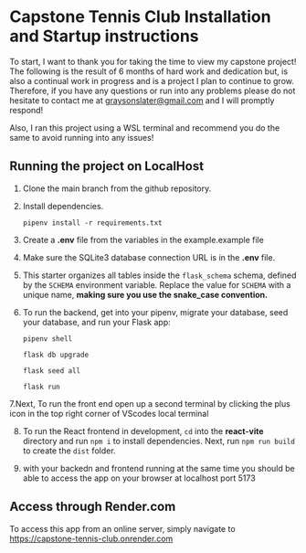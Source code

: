 # Capstone Tennis Club Installation and Startup instructions

To start, I want to thank you for taking the time to view my capstone project! The following is the result of 6 months of hard work and dedication but, is also a continual work in progress and is a project I plan to continue to grow. Therefore, if you have any questions or run into any problems please do not hesitate to contact me at graysonslater@gmail.com and I will promptly respond! 

Also, I ran this project using a WSL terminal and recommend you do the same to avoid running into any issues!


## Running the project on LocalHost

1. Clone the main branch from the github repository.

2. Install dependencies.

   ```
   pipenv install -r requirements.txt
   ```

3. Create a __.env__ file from the variables in the example.example file 

4. Make sure the SQLite3 database connection URL is in the __.env__ file.

5. This starter organizes all tables inside the `flask_schema` schema, defined
   by the `SCHEMA` environment variable.  Replace the value for
   `SCHEMA` with a unique name, **making sure you use the snake_case
   convention.**

6. To run the backend, get into your pipenv, migrate your database, seed your database, and run your
   Flask app:

   ```
   pipenv shell
   ```

   ```
   flask db upgrade
   ```

   ```
   flask seed all
   ```

   ```
   flask run
   ```

7.Next, To run the front end open up a second terminal by clicking the plus icon in the top right corner of VScodes local terminal

8. To run the React frontend in development, `cd` into the __react-vite__
   directory and run `npm i` to install dependencies. Next, run `npm run build`
   to create the `dist` folder. 

9. with your backedn and frontend running at the same time you should be able to access the app on your browser at localhost port 5173


## Access through Render.com

To access this app from an online server, simply navigate to https://capstone-tennis-club.onrender.com